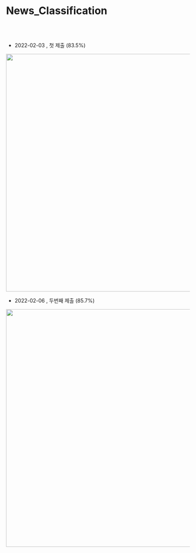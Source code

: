 # News_Classification

<br><br>
- 2022-02-03 , 첫 제출 (83.5%)
<img src = 'https://user-images.githubusercontent.com/77683645/152379662-a06db48f-bfd5-4d84-8e0d-de0747ace9b1.png' width = 650> 
<br>

- 2022-02-06 , 두번째 제출 (85.7%)
<img src = 'https://user-images.githubusercontent.com/77683645/152686389-078d0d45-bafd-4f98-a444-3f08c470b70b.png' width = 650> 
